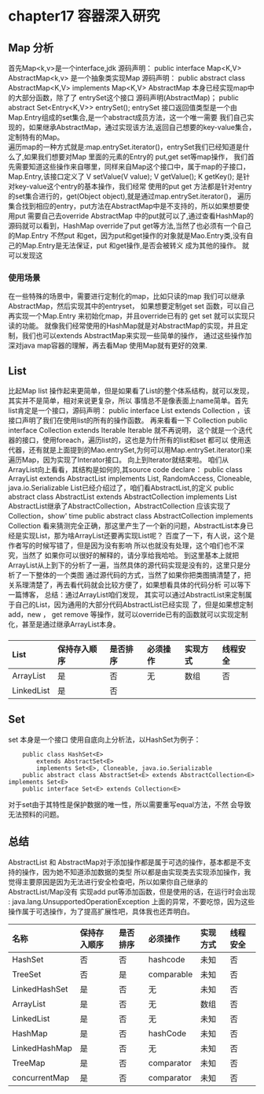 # chapter17 容器深入研究
## Map 分析
首先Map<k,v>是一个interface,jdk 源码声明：
    public interface Map<K,V> 
AbstractMap<k,v> 是一个抽象类实现Map 源码声明：
    public abstract class AbstractMap<K,V> implements Map<K,V> 
AbstractMap 本身已经实现map中的大部分函数，除了了 entrySet这个接口 源码声明(AbstractMap)；
    public abstract Set<Entry<K,V>> entrySet();
entrySet 接口返回值类型是一个由Map.Entry组成的set集合,是一个abstract成员方法，这一个唯一需要
我们自己实现的，如果继承AbstractMap，通过实现该方法,返回自己想要的key-value集合，定制特有的Map。   
遍历map的一种方式就是:map.entrySet.iterator()，entrySet我们已经知道是什么了,如果我们想要对Map
里面的元素的Entry的 put,get set等map操作，
我们首先需要知道这些操作来自哪里，同样来自Map这个接口中，属于map的子接口，Map.Entry,该接口定义了
V setValue(V value); V getValue(); K getKey(); 是针对key-value这个entry的基本操作，我们经常
使用的put get 方法都是针对entry的set集合进行的，get(Object object),就是通过map.entrySet.iterator()， 
遍历集合找到相应的entry，put方法在AbstractMap中是不支持的，所以如果想要使用put 需要自己去override AbstractMap
中的put就可以了,通过查看HashMap的源码就可以看到，HashMap override了put get等方法,当然了也必须有一个自己的Map.Entry
不然put 和get，因为put和get操作的对象就是Mao.Entry类,没有自己的Map.Entry是无法保证，put 和get操作,是否会被转义
成为其他的操作。
就可以发现这
### 使用场景
在一些特殊的场景中，需要进行定制化的map，比如只读的map
我们可以继承AbstractMap，然后实现其中的entryset，
如果想要定制get set 函数，可以自己再实现一个Map.Entry
来初始化map，并且override已有的 get set 就可以实现只读的功能。
就像我们经常使用的HashMap就是对AbstractMap的实现，并且定制，我们也可以extends AbstractMap来实现一些简单的操作，
通过这些操作加深对java map容器的理解，再去看Map 使用Map就有更好的效果.
### 

## List
比起Map list 操作起来更简单，但是如果看了List的整个体系结构，就可以发现，其实并不是简单，相对来说更复杂，所以
事情总不是像表面上name简单。首先list肯定是一个接口，源码声明：
public interface List<E> extends Collection<E> ，该接口声明了我们在使用list的所有的操作函数。
再来看看一下  Collection
public interface Collection<E> extends Iterable<E> 
Iterable 就不再说明， 这个就是一个迭代器的接口，使用foreach，遍历list的，这也是为什所有的list和set 都可以
使用迭代器，还有就是上面提到的Mao.entrySet,为何可以用Map.entrySet.iterator()来遍历Map，因为实现了Interator接口。
向上到Iterator就结束啦。
咱们从ArrayList向上看看，其结构是如何的,其source code declare：
public class ArrayList<E> extends AbstractList<E>
        implements List<E>, RandomAccess, Cloneable, java.io.Serializable
List已经介绍过了，咱们看AbstractList,的定义
    public abstract class AbstractList<E> extends AbstractCollection<E> implements List<E> 
AbstractList继承了AbstractCollection，AbstractCollection 应该实现了Collection，show' time
    public abstract class AbstractCollection<E> implements Collection<E> 
 看来猜测完全正确，那这里产生了一个新的问题，AbstractList本身已经是实现List，那为啥ArrayList还要再实现List呢？
 百度了一下，有人说，这个是作者写的时候写错了，但是因为没有影响 所以也就没有处理，这个咱们也不深究，当然了
 如果你可以很好的解释的，请分享给我哈哈。
 到这里基本上就把ArrayList从上到下的分析了一遍，当然具体的源代码实现是没有的，这里只是分析了一下整体的一个类图
 通过源代码的方式，当然了如果你把类图搞清楚了，把关系理清楚了，再去看代码就会比较方便了，如果想看具体的代码分析
 可以等下一篇博客，
 总结：通过ArrayList咱们发现， 其实可以通过AbstractList来定制属于自己的List，因为通用的大部分代码AbstractList已经实现
 了，但是如果想定制 add，new ， get remove 等操作，就可以override已有的函数就可以实现定制化，甚至是通过继承ArrayList本身。
### 
|List |保持存入顺序 | 是否排序 | 必须操作| 实现方式| 线程安全|
|:----|:----|:----|:----|:------|:------|
|ArrayList | 是 | 否| 无| 数组 | 否|
|LinkedList | 是| 否| 
## Set
set 本身是一个接口
使用自底向上分析法，以HashSet为例子：
```
    public class HashSet<E>
        extends AbstractSet<E>
        implements Set<E>, Cloneable, java.io.Serializable
    public abstract class AbstractSet<E> extends AbstractCollection<E> implements Set<E> 
    public interface Set<E> extends Collection<E>
```
对于set由于其特性是保护数据的唯一性，所以需要重写equal方法，不然
会导致无法预料的问题。

## 总结
AbstractList 和 AbstractMap对于添加操作都是属于可选的操作，基本都是不支持的操作，因为她不知道添加数据的类型
所以都是由实现类去实现添加操作，我觉得主要原因是因为无法进行安全检查吧，所以如果你自己继承的AbstractList/Map没有
实现add put等添加函数，但是使用的话，在运行时会出现 :
java.lang.UnsupportedOperationException 
上面的异常，不要吃惊，因为这些操作属于可选操作，为了提高扩展性吧，具体我也还弄明白。

| 名称 |保持存入顺序 | 是否排序 | 必须操作| 实现方式| 线程安全|
|:----|:----|:----|:----|:------|:------|
|HashSet | 否 | 否| hashcode| 未知| 否|
|TreeSet | 否| 是|   comparable| 未知 | 否|
|LinkedHashSet | 是| 否| 无| 未知| 否|
|ArrayList | 是 | 否| 无| 数组 | 否|
|LinkedList | 是 | 否| 无|未知| 否| 
|HashMap | 是 | 否| hashCode|未知| 否| 
|LinkedHashMap | 是 | 否| 无|未知| 否| 
|TreeMap | 是 | 否| comparator| 未知| 否|
|concurrentMap | 是 | 否| comparator|未知| 否| 
